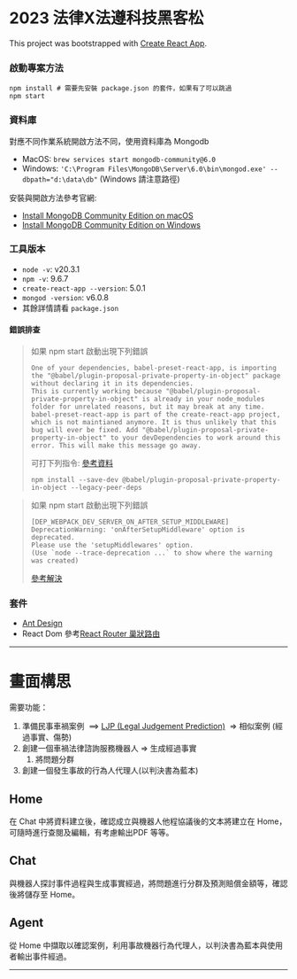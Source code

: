 
# 2023 法律X法遵科技黑客松

This project was bootstrapped with [Create React App](https://github.com/facebook/create-react-app).


### 啟動專案方法
```
npm install # 需要先安裝 package.json 的套件，如果有了可以跳過
npm start
```

### 資料庫
對應不同作業系統開啟方法不同，使用資料庫為 Mongodb
+ MacOS: `brew services start mongodb-community@6.0`
+ Windows: `'C:\Program Files\MongoDB\Server\6.0\bin\mongod.exe' --dbpath="d:\data\db"` (Windows 請注意路徑)

安裝與開啟方法參考官網:
+ [Install MongoDB Community Edition on macOS](https://www.mongodb.com/docs/manual/tutorial/install-mongodb-on-os-x/)
+ [Install MongoDB Community Edition on Windows](https://www.mongodb.com/docs/manual/tutorial/install-mongodb-on-windows/)

### 工具版本

+ `node -v`: v20.3.1
+ `npm -v`: 9.6.7
+ `create-react-app --version`: 5.0.1
+ `mongod -version`: v6.0.8
+ 其餘詳情請看 `package.json`

#### 錯誤排查

> 如果 npm start 啟動出現下列錯誤   
> ```
> One of your dependencies, babel-preset-react-app, is importing the "@babel/plugin-proposal-private-property-in-object" package without declaring it in its dependencies. 
> This is currently working because "@babel/plugin-proposal-private-property-in-object" is already in your node_modules folder for unrelated reasons, but it may break at any time. babel-preset-react-app is part of the create-react-app project, which is not maintianed anymore. It is thus unlikely that this bug will ever be fixed. Add "@babel/plugin-proposal-private-property-in-object" to your devDependencies to work around this error. This will make this message go away.
>  ```   
> 可打下列指令: [參考資料](https://stackoverflow.com/questions/76435306/babel-preset-react-app-is-importing-the-babel-plugin-proposal-private-propert)
> ```
> npm install --save-dev @babel/plugin-proposal-private-property-in-object --legacy-peer-deps
> ```

> 如果 npm start 啟動出現下列錯誤 
> ```
> [DEP_WEBPACK_DEV_SERVER_ON_AFTER_SETUP_MIDDLEWARE] DeprecationWarning: 'onAfterSetupMiddleware' option is deprecated. 
> Please use the 'setupMiddlewares' option. 
> (Use `node --trace-deprecation ...` to show where the warning was created)
> ```
> [參考解決](https://www.youtube.com/watch?v=ifSTp9WEHpo)

### 套件

+ [Ant Design](https://ant.design/)
+ React Dom 
  參考[React Router 巢狀路由](https://israynotarray.com/react/20221009/2778078774/)

--------------------------------

# 畫面構思

需要功能：
1. 準備民事車禍案例  ==> [LJP (Legal Judgement Prediction)](https://docs.google.com/presentation/u/0/d/1hsUt62QNnXDliu4CtxB-HAqfzGjMtn2G5aoHi6lnvjc/edit)  &rArr; 相似案例 (經過事實、傷勢)
2. 創建一個車禍法律諮詢服務機器人  &rArr; 生成經過事實
	1. 將問題分群
3. 創建一個發生事故的行為人代理人(以判決書為藍本)

## Home

在 Chat 中將資料建立後，確認成立與機器人他程協議後的文本將建立在 Home，可隨時進行查閱及編輯，有考慮輸出PDF 等等。

## Chat

與機器人探討事件過程與生成事實經過，將問題進行分群及預測賠償金額等，確認後將儲存至 Home。

## Agent

從 Home 中擷取以確認案例，利用事故機器行為代理人，以判決書為藍本與使用者輸出事件經過。






---

<!-- # Getting Started with Create React App

This project was bootstrapped with [Create React App](https://github.com/facebook/create-react-app).

## Available Scripts

In the project directory, you can run:

### `npm start`

Runs the app in the development mode.\
Open [http://localhost:3000](http://localhost:3000) to view it in your browser.

The page will reload when you make changes.\
You may also see any lint errors in the console.

### `npm test`

Launches the test runner in the interactive watch mode.\
See the section about [running tests](https://facebook.github.io/create-react-app/docs/running-tests) for more information.

### `npm run build`

Builds the app for production to the `build` folder.\
It correctly bundles React in production mode and optimizes the build for the best performance.

The build is minified and the filenames include the hashes.\
Your app is ready to be deployed!

See the section about [deployment](https://facebook.github.io/create-react-app/docs/deployment) for more information.

### `npm run eject`

**Note: this is a one-way operation. Once you `eject`, you can't go back!**

If you aren't satisfied with the build tool and configuration choices, you can `eject` at any time. This command will remove the single build dependency from your project.

Instead, it will copy all the configuration files and the transitive dependencies (webpack, Babel, ESLint, etc) right into your project so you have full control over them. All of the commands except `eject` will still work, but they will point to the copied scripts so you can tweak them. At this point you're on your own.

You don't have to ever use `eject`. The curated feature set is suitable for small and middle deployments, and you shouldn't feel obligated to use this feature. However we understand that this tool wouldn't be useful if you couldn't customize it when you are ready for it.

## Learn More

You can learn more in the [Create React App documentation](https://facebook.github.io/create-react-app/docs/getting-started).

To learn React, check out the [React documentation](https://reactjs.org/).

### Code Splitting

This section has moved here: [https://facebook.github.io/create-react-app/docs/code-splitting](https://facebook.github.io/create-react-app/docs/code-splitting)

### Analyzing the Bundle Size

This section has moved here: [https://facebook.github.io/create-react-app/docs/analyzing-the-bundle-size](https://facebook.github.io/create-react-app/docs/analyzing-the-bundle-size)

### Making a Progressive Web App

This section has moved here: [https://facebook.github.io/create-react-app/docs/making-a-progressive-web-app](https://facebook.github.io/create-react-app/docs/making-a-progressive-web-app)

### Advanced Configuration

This section has moved here: [https://facebook.github.io/create-react-app/docs/advanced-configuration](https://facebook.github.io/create-react-app/docs/advanced-configuration)

### Deployment

This section has moved here: [https://facebook.github.io/create-react-app/docs/deployment](https://facebook.github.io/create-react-app/docs/deployment)

### `npm run build` fails to minify

This section has moved here: [https://facebook.github.io/create-react-app/docs/troubleshooting#npm-run-build-fails-to-minify](https://facebook.github.io/create-react-app/docs/troubleshooting#npm-run-build-fails-to-minify) -->
